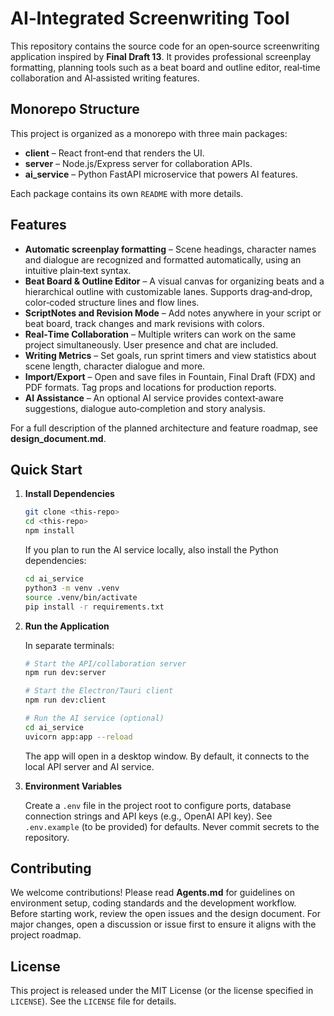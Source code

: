 # AI‑Integrated Screenwriting Tool

This repository contains the source code for an open‑source screenwriting application inspired by **Final Draft 13**.  It provides professional screenplay formatting, planning tools such as a beat board and outline editor, real‑time collaboration and AI‑assisted writing features.

## Monorepo Structure

This project is organized as a monorepo with three main packages:

- **client** – React front‑end that renders the UI.
- **server** – Node.js/Express server for collaboration APIs.
- **ai_service** – Python FastAPI microservice that powers AI features.

Each package contains its own `README` with more details.

## Features

- **Automatic screenplay formatting** – Scene headings, character names and dialogue are recognized and formatted automatically, using an intuitive plain‑text syntax.
- **Beat Board & Outline Editor** – A visual canvas for organizing beats and a hierarchical outline with customizable lanes.  Supports drag‑and‑drop, color‑coded structure lines and flow lines.
- **ScriptNotes and Revision Mode** – Add notes anywhere in your script or beat board, track changes and mark revisions with colors.
- **Real‑Time Collaboration** – Multiple writers can work on the same project simultaneously.  User presence and chat are included.
- **Writing Metrics** – Set goals, run sprint timers and view statistics about scene length, character dialogue and more.
- **Import/Export** – Open and save files in Fountain, Final Draft (FDX) and PDF formats.  Tag props and locations for production reports.
- **AI Assistance** – An optional AI service provides context‑aware suggestions, dialogue auto‑completion and story analysis.

For a full description of the planned architecture and feature roadmap, see **design_document.md**.

## Quick Start

1. **Install Dependencies**

   ```bash
   git clone <this‑repo>
   cd <this‑repo>
   npm install
   ```

   If you plan to run the AI service locally, also install the Python dependencies:

   ```bash
   cd ai_service
   python3 -m venv .venv
   source .venv/bin/activate
   pip install -r requirements.txt
   ```

2. **Run the Application**

   In separate terminals:

   ```bash
   # Start the API/collaboration server
   npm run dev:server

   # Start the Electron/Tauri client
   npm run dev:client

   # Run the AI service (optional)
   cd ai_service
   uvicorn app:app --reload
   ```

   The app will open in a desktop window.  By default, it connects to the local API server and AI service.

3. **Environment Variables**

   Create a `.env` file in the project root to configure ports, database connection strings and API keys (e.g., OpenAI API key).  See `.env.example` (to be provided) for defaults.  Never commit secrets to the repository.

## Contributing

We welcome contributions!  Please read **Agents.md** for guidelines on environment setup, coding standards and the development workflow.  Before starting work, review the open issues and the design document.  For major changes, open a discussion or issue first to ensure it aligns with the project roadmap.

## License

This project is released under the MIT License (or the license specified in `LICENSE`).  See the `LICENSE` file for details.
